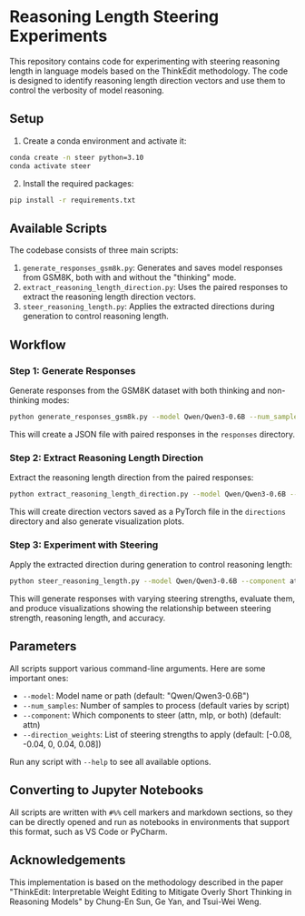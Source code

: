 # Reasoning Length Steering Experiments

This repository contains code for experimenting with steering reasoning length in language models based on the ThinkEdit methodology. The code is designed to identify reasoning length direction vectors and use them to control the verbosity of model reasoning.

## Setup

1. Create a conda environment and activate it:
```bash
conda create -n steer python=3.10
conda activate steer
```

2. Install the required packages:
```bash
pip install -r requirements.txt
```

## Available Scripts

The codebase consists of three main scripts:

1. `generate_responses_gsm8k.py`: Generates and saves model responses from GSM8K, both with and without the "thinking" mode.
2. `extract_reasoning_length_direction.py`: Uses the paired responses to extract the reasoning length direction vectors.
3. `steer_reasoning_length.py`: Applies the extracted directions during generation to control reasoning length.

## Workflow

### Step 1: Generate Responses

Generate responses from the GSM8K dataset with both thinking and non-thinking modes:

```bash
python generate_responses_gsm8k.py --model Qwen/Qwen3-0.6B --num_samples 100
```

This will create a JSON file with paired responses in the `responses` directory.

### Step 2: Extract Reasoning Length Direction

Extract the reasoning length direction from the paired responses:

```bash
python extract_reasoning_length_direction.py --model Qwen/Qwen3-0.6B --num_samples 50
```

This will create direction vectors saved as a PyTorch file in the `directions` directory and also generate visualization plots.

### Step 3: Experiment with Steering

Apply the extracted direction during generation to control reasoning length:

```bash
python steer_reasoning_length.py --model Qwen/Qwen3-0.6B --component attn --direction_weights -0.08 -0.04 0 0.04 0.08
```

This will generate responses with varying steering strengths, evaluate them, and produce visualizations showing the relationship between steering strength, reasoning length, and accuracy.

## Parameters

All scripts support various command-line arguments. Here are some important ones:

- `--model`: Model name or path (default: "Qwen/Qwen3-0.6B")
- `--num_samples`: Number of samples to process (default varies by script)
- `--component`: Which components to steer (attn, mlp, or both) (default: attn)
- `--direction_weights`: List of steering strengths to apply (default: [-0.08, -0.04, 0, 0.04, 0.08])

Run any script with `--help` to see all available options.

## Converting to Jupyter Notebooks

All scripts are written with `#%%` cell markers and markdown sections, so they can be directly opened and run as notebooks in environments that support this format, such as VS Code or PyCharm.

## Acknowledgements

This implementation is based on the methodology described in the paper "ThinkEdit: Interpretable Weight Editing to Mitigate Overly Short Thinking in Reasoning Models" by Chung-En Sun, Ge Yan, and Tsui-Wei Weng.